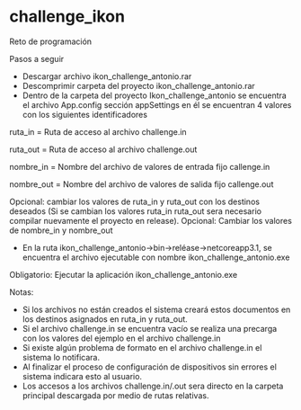 # challenge_ikon
Reto de programación

Pasos a seguir
- Descargar archivo ikon_challenge_antonio.rar
-	Descomprimir carpeta del proyecto ikon_challenge_antonio.rar
-	Dentro de la carpeta del proyecto Ikon_challenge_antonio se encuentra el archivo App.config sección appSettings en él se encuentran 4 valores con los siguientes identificadores

ruta_in = Ruta de acceso al archivo challenge.in

ruta_out = Ruta de acceso al archivo challenge.out

nombre_in = Nombre del archivo de valores de entrada fijo callenge.in

nombre_out = Nombre del archivo de valores de salida fijo callenge.out

Opcional: cambiar los valores de ruta_in y ruta_out con los destinos deseados (Si se cambian los valores ruta_in ruta_out sera necesario compilar nuevamente el proyecto en release).
Opcional: Cambiar los valores de nombre_in y nombre_out

-	En la ruta ikon_challenge_antonio->bin->reléase->netcoreapp3.1, se encuentra el archivo ejecutable con nombre ikon_challenge_antonio.exe 
 
Obligatorio: Ejecutar la aplicación ikon_challenge_antonio.exe

Notas:	
-	Si los archivos no están creados el sistema creará estos documentos en los destinos asignados en ruta_in y ruta_out.  
-	Si el archivo challenge.in se encuentra vacío se realiza una precarga con los valores del ejemplo en el archivo challenge.in
-	Si existe algún problema de formato en el archivo challenge.in el sistema lo notificara.
-	Al finalizar el proceso de configuración de dispositivos sin errores el sistema indicara esto al usuario.
-	Los accesos a los archivos challenge.in/.out sera directo en la carpeta principal descargada por medio de rutas relativas.

